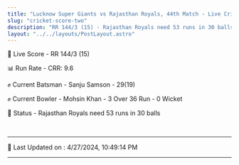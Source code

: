 ```yaml
---
title: "Lucknow Super Giants vs Rajasthan Royals, 44th Match - Live Cricket Score"
slug: "cricket-score-two"
description: "RR 144/3 (15) - Rajasthan Royals need 53 runs in 30 balls."
layout: "../../layouts/PostLayout.astro"
---
```


🔴 Live Score - RR 144/3 (15)  

📊 Run Rate - CRR: 9.6  

✊ Current Batsman - Sanju Samson - 29(19)  

✊ Current Bowler - Mohsin Khan - 3 Over 36 Run - 0 Wicket  

📑 Status - Rajasthan Royals need 53 runs in 30 balls

<br />

***

📝 Last Updated on : 4/27/2024, 10:49:14 PM

***

